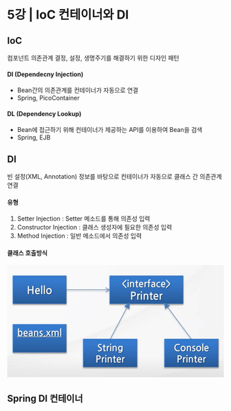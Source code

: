 # 5강 | IoC 컨테이너와 DI

## IoC
컴포넌트 의존관계 결정, 설정, 생명주기를 해결하기 위한 디자인 패턴

#### DI (Dependecny Injection)
* Bean간의 의존관계를 컨테이너가 자동으로 연결
* Spring, PicoContainer

#### DL (Dependency Lookup)
* Bean에 접근하기 위해 컨테이너가 제공하는 API를 이용하여 Bean을 검색
* Spring, EJB

## DI
빈 설정(XML, Annotation) 정보를 바탕으로 컨테이너가 자동으로 클래스 간 의존관계 연결

#### 유형
1) Setter Injection : Setter 메소드를 통해 의존성 입력
2) Constructor Injection : 클래스 생성자에 필요한 의존성 입력
3) Method Injection : 일반 메소드에서 의존성 입력

#### 클래스 호출방식
![DI_01](./Images/Lec05_DI_01.png)

## Spring DI 컨테이너

